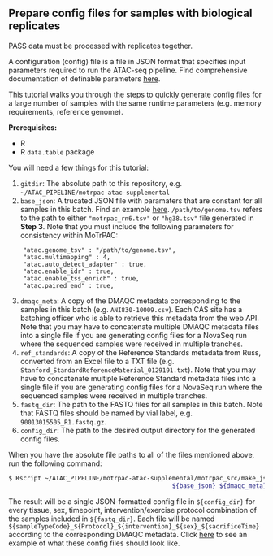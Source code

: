 ## Prepare config files for samples with biological replicates

PASS data must be processed with replicates together.

A configuration (config) file is a file in JSON format that specifies input parameters required to run the ATAC-seq pipeline. Find comprehensive documentation of definable parameters [here](https://github.com/ENCODE-DCC/atac-seq-pipeline/blob/master/docs/input.md).  

This tutorial walks you through the steps to quickly generate config files for a large number of samples with the same runtime parameters (e.g. memory requirements, reference genome).  

**Prerequisites:**
* R 
* R `data.table` package  

You will need a few things for this tutorial:  
1. `gitdir`: The absolute path to this repository, e.g. `~/ATAC_PIPELINE/motrpac-atac-supplemental` 
2. `base_json`: A trucated JSON file with paramaters that are constant for all samples in this batch. Find an example [here](../motrpac_config/base.json). `/path/to/genome.tsv` refers to the path to either `"motrpac_rn6.tsv"` or `"hg38.tsv"` file generated in **Step 3**. Note that you must include the following parameters for consistency within MoTrPAC:
```
    "atac.genome_tsv" : "/path/to/genome.tsv",
    "atac.multimapping" : 4,
    "atac.auto_detect_adapter" : true,
    "atac.enable_idr" : true,
    "atac.enable_tss_enrich" : true,
    "atac.paired_end" : true,
```
3. `dmaqc_meta`: A copy of the DMAQC metadata corresponding to the samples in this batch (e.g. `ANI830-10009.csv`). Each CAS site has a batching officer who is able to retrieve this metadata from the web API. Note that you may have to concatenate multiple DMAQC metadata files into a single file if you are generating config files for a NovaSeq run where the sequenced samples were received in multiple tranches.  
4. `ref_standards`: A copy of the Reference Standards metadata from Russ, converted from an Excel file to a TXT file (e.g. `Stanford_StandardReferenceMaterial_0129191.txt`). Note that you may have to concatenate multiple Reference Standard metadata files into a single file if you are generating config files for a NovaSeq run where the sequenced samples were received in multiple tranches.  
5. `fastq_dir`: The path to the FASTQ files for all samples in this batch. Note that FASTQ files should be named by vial label, e.g. `90013015505_R1.fastq.gz`.  
6. `config_dir`: The path to the desired output directory for the generated config files.  

When you have the absolute file paths to all of the files mentioned above, run the following command:
```bash
$ Rscript ~/ATAC_PIPELINE/motrpac-atac-supplemental/motrpac_src/make_json_replicates.R  ${gitdir} \
                                             ${base_json} ${dmaqc_meta} ${ref_standards} ${fastq_dir} ${config_dir} 
```

The result will be a single JSON-formatted config file in `${config_dir}` for every tissue, sex, timepoint, intervention/exercise protocol combination of the samples included in `${fastq_dir}`. Each file will be named `${sampleTypeCode}_${Protocol}_${intervention}_${sex}_${sacrificeTime}` according to the corresponding DMAQC metadata. Click [here](../motrpac_config/rat_with_replicates_example.json) to see an example of what these config files should look like.  
